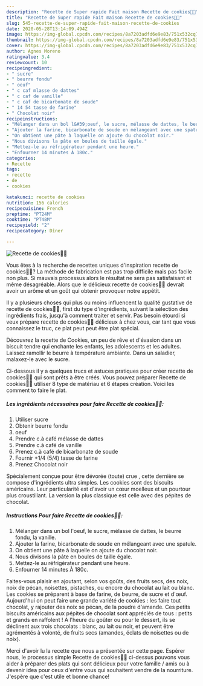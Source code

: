 ```yaml
---
description: "Recette de Super rapide Fait maison Recette de cookies🍪🍪"
title: "Recette de Super rapide Fait maison Recette de cookies🍪🍪"
slug: 545-recette-de-super-rapide-fait-maison-recette-de-cookies
date: 2020-05-28T13:14:09.494Z
image: https://img-global.cpcdn.com/recipes/8a7203adfd6e9e83/751x532cq70/recette-de-cookies🍪🍪-photo-principale-de-la-recette.jpg
thumbnail: https://img-global.cpcdn.com/recipes/8a7203adfd6e9e83/751x532cq70/recette-de-cookies🍪🍪-photo-principale-de-la-recette.jpg
cover: https://img-global.cpcdn.com/recipes/8a7203adfd6e9e83/751x532cq70/recette-de-cookies🍪🍪-photo-principale-de-la-recette.jpg
author: Agnes Moreno
ratingvalue: 3.4
reviewcount: 10
recipeingredient:
- " sucre"
- " beurre fondu"
- " oeuf"
- " c caf mlasse de dattes"
- " c caf de vanille"
- " c caf de bicarbonate de soude"
- " 14 54 tasse de farine"
- " Chocolat noir"
recipeinstructions:
- "Mélanger dans un bol l&#39;oeuf, le sucre, mélasse de dattes, le beurre fondu, la vanille."
- "Ajouter la farine, bicarbonate de soude en mélangeant avec une spatule."
- "On obtient une pâte à laquelle on ajoute du chocolat noir."
- "Nous divisons la pâte en boules de taille égale."
- "Mettez-le au réfrigérateur pendant une heure."
- "Enfourner 14 minutes À 180c."
categories:
- Recette
tags:
- recette
- de
- cookies

katakunci: recette de cookies 
nutrition: 156 calories
recipecuisine: French
preptime: "PT24M"
cooktime: "PT48M"
recipeyield: "2"
recipecategory: Dîner

---
```



![Recette de cookies🍪🍪](https://img-global.cpcdn.com/recipes/8a7203adfd6e9e83/751x532cq70/recette-de-cookies🍪🍪-photo-principale-de-la-recette.jpg)

Vous êtes à la recherche de recettes uniques d'inspiration recette de cookies🍪🍪? La méthode de fabrication est pas trop difficile mais pas facile non plus. Si mauvais processus alors le résultat ne sera pas satisfaisant et même désagréable. Alors que le délicieux recette de cookies🍪🍪 devrait avoir un arôme et un goût qui obtenir provoquer notre appétit.

Il y a plusieurs choses qui plus ou moins influencent la qualité gustative de recette de cookies🍪🍪, first du type d'ingrédients, suivant la sélection des ingrédients frais, jusqu'à comment traiter et servir. Pas besoin étourdi si veux prépare recette de cookies🍪🍪 délicieux à chez vous, car tant que vous connaissez le truc, ce plat peut peut être plat spécial.

Découvrez la recette de Cookies, un peu de rêve et d&#39;évasion dans un biscuit tendre qui enchante les enfants, les adolescents et les adultes. Laissez ramollir le beurre à température ambiante. Dans un saladier, malaxez-le avec le sucre.


Ci-dessous il y a quelques trucs et astuces pratiques pour créer recette de cookies🍪🍪 qui sont prêts à être créés. Vous pouvez préparer Recette de cookies🍪🍪 utiliser 8 type de matériau et 6 étapes création. Voici les comment to faire le plat.

<!--inarticleads1-->

##### Les ingrédients nécessaires pour faire Recette de cookies🍪🍪:

1. Utiliser  sucre
1. Obtenir  beurre fondu
1.   oeuf
1. Prendre  c.à café mélasse de dattes
1. Prendre  c.à café de vanille
1. Prenez  c.à café de bicarbonate de soude
1. Fournir  +1/4 (5/4) tasse de farine
1. Prenez  Chocolat noir


Spécialement conçue pour être dévorée (toute) crue , cette dernière se compose d&#39;ingrédients ultra simples. Les cookies sont des biscuits américains. Leur particularité est d&#39;avoir un cœur moelleux et un pourtour plus croustillant. La version la plus classique est celle avec des pépites de chocolat. 

<!--inarticleads2-->

##### Instructions Pour faire Recette de cookies🍪🍪:

1. Mélanger dans un bol l&#39;oeuf, le sucre, mélasse de dattes, le beurre fondu, la vanille.
1. Ajouter la farine, bicarbonate de soude en mélangeant avec une spatule.
1. On obtient une pâte à laquelle on ajoute du chocolat noir.
1. Nous divisons la pâte en boules de taille égale.
1. Mettez-le au réfrigérateur pendant une heure.
1. Enfourner 14 minutes À 180c.


Faites-vous plaisir en ajoutant, selon vos goûts, des fruits secs, des noix, noix de pécan, noisettes, pistaches, ou encore du chocolat au lait ou blanc. Les cookies se préparent à base de farine, de beurre, de sucre et d&#39;œuf. Aujourd&#39;hui on peut faire une grande variété de cookies : les faire tout chocolat, y rajouter des noix se pécan, de la poudre d&#39;amande. Ces petits biscuits américains aux pépites de chocolat sont appréciés de tous : petits et grands en raffolent ! A l&#39;heure du goûter ou pour le dessert, ils se déclinent aux trois chocolats : blanc, au lait ou noir, et peuvent être agrémentés à volonté, de fruits secs (amandes, éclats de noisettes ou de noix). 


Merci d'avoir lu la recette que nous a présentée sur cette page. Espérer nous, le processus simple Recette de cookies🍪🍪 ci-dessus pouvons vous aider à préparer des plats qui sont délicieux pour votre famille / amis ou à devenir idea pour ceux d'entre vous qui souhaitent vendre de la nourriture. J'espère que c'est utile et bonne chance!
